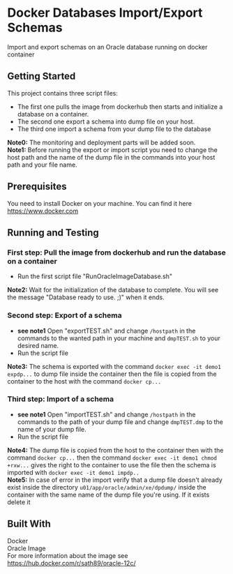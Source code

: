 # Docker Databases Import/Export Schemas
Import and export schemas on an Oracle database running on docker container
## Getting Started
This project contains three script files: 
* The first one pulls the image from dockerhub then starts and initialize a database on a container.  
* The second one export a schema into dump file on your host.  
* The third one import a schema from your dump file to the database  

**Note0:** The monitoring and deployment parts will be added soon.  
**Note1:** Before running the export or import script you need to change the host path and the name of the dump file in the commands into your host path and your file name.  
## Prerequisites
You need to install Docker on your machine. You can find it here https://www.docker.com
## Running and Testing

### First step: Pull the image from dockerhub and run the database on a container
* Run the first script file "RunOracleImageDatabase.sh"  

**Note2:** Wait for the initialization of the database to complete. You will see the message "Database ready to use. ;)" when it ends.  


### Second step: Export of a schema
* **see note1**  Open "exportTEST.sh" and change ```/hostpath``` in the commands to the wanted path in your machine and ```dmpTEST.sh``` to your desired name.  
* Run the script file  

**Note3:** The schema is exported with the command ```docker exec -it demo1 expdp...``` to dump file inside the container then the file is copied from the container to the host with the command ```docker cp...```  


### Third step: Import of a schema
* **see note1**  Open "importTEST.sh" and change ```/hostpath``` in the commands to the path of your dump file and change ```dmpTEST.dmp``` to the name of your dump file.
* Run the script file  

**Note4:** The dump file is copied from the host to the container then with the command ```docker cp...``` then the command ```docker exec -it demo1 chmod +rxw...``` gives the right to the container to use the file then the schema is imported with ```docker exec -it demo1 impdp..```  
**Note5:** In case of error in the import verify that a dump file doesn't already exist inside the directory ```u01/app/oracle/admin/xe/dpdump/``` inside the container with the same name of the dump file you're using. If it exists delete it  
## Built With
Docker  
Oracle Image      
For more information about the image see https://hub.docker.com/r/sath89/oracle-12c/ 
